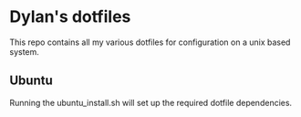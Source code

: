 # Dylan's dotfiles

This repo contains all my various dotfiles for configuration on a unix based system.

## Ubuntu

Running the ubuntu_install.sh will set up the required dotfile dependencies.
